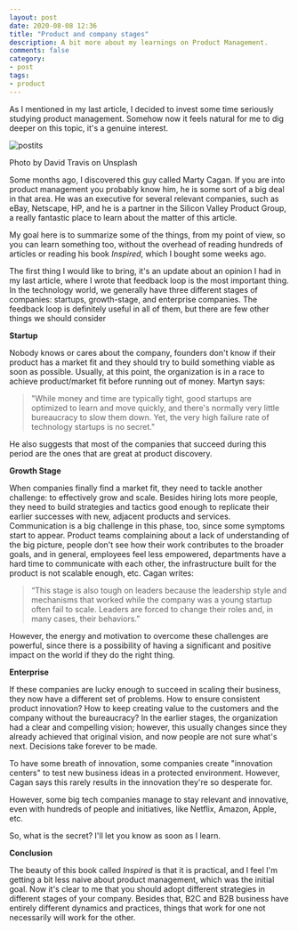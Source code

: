 ```yaml
---
layout: post
date: 2020-08-08 12:36
title: "Product and company stages"
description: A bit more about my learnings on Product Management.
comments: false
category: 
- post
tags:
- product
---
```


As I mentioned in my last article, I decided to invest some time seriously studying product management. Somehow now it feels natural for me to dig deeper on this topic, it's a genuine interest.

![postits](https://cdn.substack.com/image/fetch/w_1456,c_limit,f_auto,q_auto:good,fl_progressive:steep/https%3A%2F%2Fbucketeer-e05bbc84-baa3-437e-9518-adb32be77984.s3.amazonaws.com%2Fpublic%2Fimages%2Fd7db928e-80e5-47cd-ab1f-52f931433467_2560x1707.jpeg)

Photo by David Travis on Unsplash

Some months ago, I discovered this guy called Marty Cagan. If you are into product management you probably know him, he is some sort of a big deal in that area. He was an executive for several relevant companies, such as eBay, Netscape, HP, and he is a partner in the Silicon Valley Product Group, a really fantastic place to learn about the matter of this article.

My goal here is to summarize some of the things, from my point of view, so you can learn something too, without the overhead of reading hundreds of articles or reading his book *Inspired*, which I bought some weeks ago.

The first thing I would like to bring, it's an update about an opinion I had in my last article, where I wrote that feedback loop is the most important thing. In the technology world, we generally have three different stages of companies: startups, growth-stage, and enterprise companies. The feedback loop is definitely useful in all of them, but there are few other things we should consider

**Startup**

Nobody knows or cares about the company, founders don't know if their product has a market fit and they should try to build something viable as soon as possible. Usually, at this point, the organization is in a race to achieve product/market fit before running out of money. Martyn says:

> "While money and time are typically tight, good startups are optimized to learn and move quickly, and there's normally very little bureaucracy to slow them down. Yet, the very high failure rate of technology startups is no secret."

He also suggests that most of the companies that succeed during this period are the ones that are great at product discovery.

**Growth Stage**

When companies finally find a market fit, they need to tackle another challenge: to effectively grow and scale. Besides hiring lots more people, they need to build strategies and tactics good enough to replicate their earlier successes with new, adjacent products and services. Communication is a big challenge in this phase, too, since some symptoms start to appear. Product teams complaining about a lack of understanding of the big picture, people don't see how their work contributes to the broader goals, and in general, employees feel less empowered, departments have a hard time to communicate with each other, the infrastructure built for the product is not scalable enough, etc. Cagan writes:

> “This stage is also tough on leaders because the leadership style and mechanisms that worked while the company was a young startup often fail to scale. Leaders are forced to change their roles and, in many cases, their behaviors.”

However, the energy and motivation to overcome these challenges are powerful, since there is a possibility of having a significant and positive impact on the world if they do the right thing.

**Enterprise**

If these companies are lucky enough to succeed in scaling their business, they now have a different set of problems. How to ensure consistent product innovation? How to keep creating value to the customers and the company without the bureaucracy? In the earlier stages, the organization had a clear and compelling vision; however, this usually changes since they already achieved that original vision, and now people are not sure what's next. Decisions take forever to be made.

To have some breath of innovation, some companies create "innovation centers" to test new business ideas in a protected environment. However, Cagan says this rarely results in the innovation they're so desperate for.

However, some big tech companies manage to stay relevant and innovative, even with hundreds of people and initiatives, like Netflix, Amazon, Apple, etc.

So, what is the secret? I'll let you know as soon as I learn.

**Conclusion**

The beauty of this book called *Inspired* is that it is practical, and I feel I'm getting a bit less naive about product management, which was the initial goal. Now it's clear to me that you should adopt different strategies in different stages of your company. Besides that, B2C and B2B business have entirely different dynamics and practices, things that work for one not necessarily will work for the other.